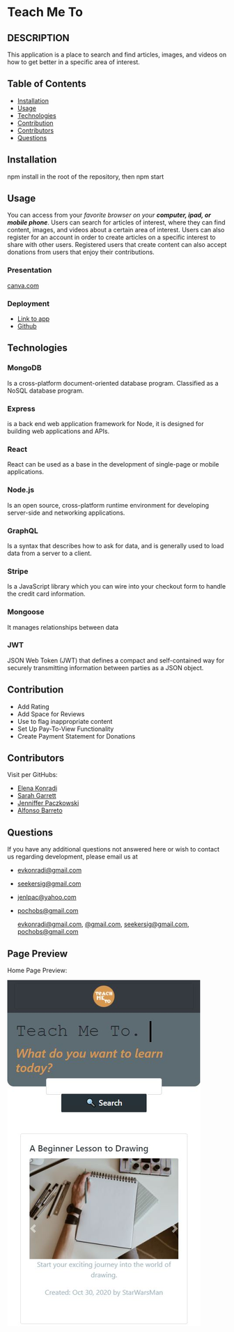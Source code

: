 # Teach Me To

## DESCRIPTION
This application is a place to search and find articles, images, and videos on how to get better in a specific area of interest.

## Table of Contents
* [Installation](#installation)
* [Usage](#usage)
* [Technologies](#technologies)
* [Contribution](#contribution)
* [Contributors](#contributors)
* [Questions](#questions) 
  
## Installation
npm install in the root of the repository, then npm start

## Usage  
You can access from your _favorite browser on your **computer, ipad, or mobile phone**_.
Users can search for articles of interest, where they can find content, images, and videos about a certain area of interest.
Users can also register for an account in order to create articles on a specific interest to share with other users.
Registered users that create content can also accept donations from users that enjoy their contributions.

### Presentation
[canva.com](https://www.canva.com/design/DAELjSyWfPA/GurvMkKaZmnZNI9mvZS7uw/view?utm_content=DAELjSyWfPA&utm_campaign=designshare&utm_medium=link&utm_source=publishsharelink)

### Deployment
* [Link to app](https://floating-spire-39046.herokuapp.com)
* [Github](https://github.com/evkonradi/teach-me-to)
        
## Technologies

### MongoDB
Is a cross-platform document-oriented database program. Classified as a NoSQL database program.
### Express
is a back end web application framework for Node, it is designed for building web applications and APIs.
### React
React can be used as a base in the development of single-page or mobile applications.
### Node.js
Is an open source, cross-platform runtime environment for developing server-side and networking applications.
### GraphQL
Is a syntax that describes how to ask for data, and is generally used to load data from a server to a client.
### Stripe
Is a JavaScript library which you can wire into your checkout form to handle the credit card information.
### Mongoose
It manages relationships between data
### JWT
JSON Web Token (JWT) that defines a compact and self-contained way for securely transmitting information between parties as a JSON object.
    

## Contribution
* Add Rating
* Add Space for Reviews
* Use to flag inappropriate content
* Set Up Pay-To-View Functionality
* Create Payment Statement for Donations 
  
## Contributors
Visit per GitHubs:
* [Elena Konradi](https://github.com/evkonradi)
* [Sarah Garrett](https://github.com/sidoniag)
* [Jenniffer Paczkowski](https://github.com/jenlpac)
* [Alfonso Barreto](https://github.com/pochobs)

## Questions
If you have any additional questions not answered here or wish to contact us regarding development, please email us at 
  
* [evkonradi@gmail.com](mailto:evkonradi@gmail.com)
* [seekersig@gmail.com](mailto:seekersig@gmail.com)
* [jenlpac@yahoo.com](mailto:jenlpac@yahoo.com)
* [pochobs@gmail.com](mailto:pochobs@gmail.com)
  
  [evkonradi@gmail.com](mailto:evkonradi@gmail.com),
  [@gmail.com](mailto:@gmail.com ),
  [seekersig@gmail.com](mailto:seekersig@gmail.com),
  [pochobs@gmail.com](mailto:pochobs@gmail.com)

## Page Preview
Home Page Preview:

<img src="./TeachMeToPreview.jpg">

